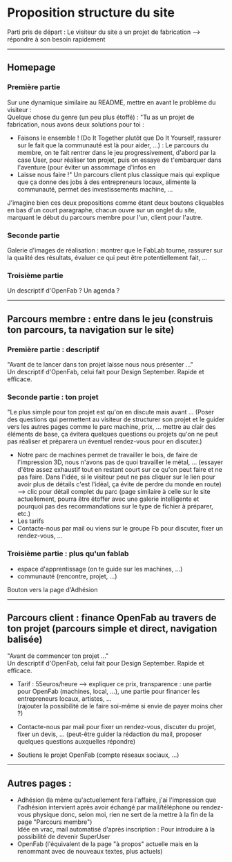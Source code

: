 # Proposition structure du site

Parti pris de départ : Le visiteur du site a un projet de fabrication --> répondre à son besoin rapidement

---
## Homepage

### Première partie
Sur une dynamique similaire au README, mettre en avant le problème du visiteur :  
Quelque chose du genre (un peu plus étoffé) : 
"Tu as un projet de fabrication, nous avons deux solutions pour toi :
- Faisons le ensemble ! (Do It Together plutôt que Do It Yourself, rassurer sur le fait que la communauté est là pour aider, ...) : 
Le parcours du membre, on te fait rentrer dans le jeu progressivement, d'abord par la case User, 
pour réaliser ton projet, puis on essaye de t'embarquer dans l'aventure (pour éviter un assommage d'infos en 
- Laisse nous faire !" Un parcours client plus classique mais qui explique que ça donne des jobs à des entrepreneurs locaux, 
alimente la communauté, permet des investissements machine, ...

J'imagine bien ces deux propositions comme étant deux boutons cliquables en bas d'un court paragraphe, chacun ouvre sur un
onglet du site, marquant le début du parcours membre pour l'un, client pour l'autre.  

### Seconde partie
Galerie d'images de réalisation : montrer que le FabLab tourne, rassurer sur la qualité des résultats, 
évaluer ce qui peut être potentiellement fait, ...  

### Troisième partie
Un descriptif d'OpenFab ? Un agenda ?  

----
## Parcours membre : entre dans le jeu (construis ton parcours, ta navigation sur le site)
### Première partie : descriptif
"Avant de te lancer dans ton projet laisse nous nous présenter ..."  
Un descriptif d'OpenFab, celui fait pour Design September. Rapide et efficace.  
### Seconde partie : ton projet
"Le plus simple pour ton projet est qu'on en discute mais avant ... (Poser des questions qui permettent au visiteur
de structurer son projet et le guider vers les autres pages comme le parc machine, prix, ... mettre au clair des 
éléments de base, ça évitera quelques questions ou projets qu'on ne peut pas réaliser et préparera un éventuel rendez-vous pour 
en discuter.)  
- Notre parc de machines permet de travailler le bois, de faire de l'impression 3D, nous n'avons pas de quoi travailler le métal, ... 
(essayer d'être assez exhaustif tout en restant court sur ce qu'on peut faire et ne pas faire. Dans l'idée, si le visiteur
peut ne pas cliquer sur le lien pour avoir plus de détails c'est l'idéal, ça évite de perdre du monde en route) 
--> clic pour détail complet du parc (page similaire à celle sur le site actuellement, pourra être étoffer avec une galerie 
intelligente et pourquoi pas des recommandations sur le type de fichier à préparer, etc.)
- Les tarifs 
- Contacte-nous par mail ou viens sur le groupe Fb pour discuter, fixer un rendez-vous, ...
### Troisième partie : plus qu'un fablab
- espace d'apprentissage (on te guide sur les machines, ...)
- communauté (rencontre, projet, ...)

Bouton vers la page d'Adhésion    

---
## Parcours client : finance OpenFab au travers de ton projet (parcours simple et direct, navigation balisée)
"Avant de commencer ton projet ..."  
Un descriptif d'OpenFab, celui fait pour Design September. Rapide et efficace.  

- Tarif : 55euros/heure --> expliquer ce prix, transparence : une partie pour OpenFab (machines, local, ...),
une partie pour financer les entrepreneurs locaux, artistes, ...  
(rajouter la possibilité de le faire soi-même si envie de payer moins cher ?)

- Contacte-nous par mail pour fixer un rendez-vous, discuter du projet, fixer un devis, ...
(peut-être guider la rédaction du mail, proposer quelques questions auxquelles répondre)

- Soutiens le projet OpenFab (compte réseaux sociaux, ...)
---
## Autres pages :
- Adhésion (la même qu'actuellement fera l'affaire, j'ai l'impression que l'adhésion intervient après 
avoir échangé par mail/téléphone ou rendez-vous physique donc, selon moi, 
rien ne sert de la mettre à la fin de la page "Parcours membre")  
Idée en vrac, mail automatisé d'après inscription : Pour introduire à la possibilité de devenir SuperUser
- OpenFab (l'équivalent de la page "à propos" actuelle mais en la renommant avec de nouveaux textes, plus actuels)



